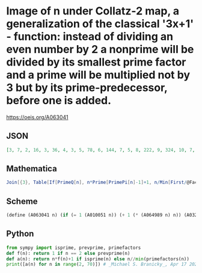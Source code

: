 # Image of n under Collatz\-2 map, a generalization of the classical '3x\+1' \- function: instead of dividing an even number by 2 a nonprime will be divided by its smallest prime factor and a prime will be multiplied not by 3 but by its prime\-predecessor, before one is added\.
https://oeis.org/A063041
## JSON
```JSON
[3, 7, 2, 16, 3, 36, 4, 3, 5, 78, 6, 144, 7, 5, 8, 222, 9, 324, 10, 7, 11, 438, 12, 5, 13, 9, 14, 668, 15, 900, 16, 11, 17, 7, 18, 1148, 19, 13, 20, 1518, 21, 1764, 22, 15, 23, 2022, 24, 7, 25, 17, 26, 2492, 27, 11, 28, 19, 29, 3128, 30, 3600, 31, 21, 32, 13, 33, 4088, 34, 23]
```
## Mathematica
```Mathematica
Join[{3}, Table[If[PrimeQ[n], n*Prime[PrimePi[n]-1]+1, n/Min[First/@FactorInteger[n]]], {n,3,69}]] (* _Jayanta Basu_, May 27 2013 *)
```
## Scheme
```Scheme
(define (A063041 n) (if (= 1 (A010051 n)) (+ 1 (* (A064989 n) n)) (A032742 n))) ;; _Antti Karttunen_, Jan 23 2017
```
## Python
```Python
from sympy import isprime, prevprime, primefactors
def f(n): return 1 if n == 2 else prevprime(n)
def a(n): return n*f(n)+1 if isprime(n) else n//min(primefactors(n))
print([a(n) for n in range(2, 70)]) # _Michael S. Branicky_, Apr 17 2023
```
